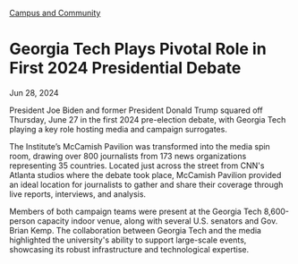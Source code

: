 [Campus and Community](https://www.gatech.edu/news/topic/campus-and-community)

# Georgia Tech Plays Pivotal Role in First 2024 Presidential Debate

Jun 28, 2024


President Joe Biden and former President Donald Trump squared off Thursday, June 27 in the first 2024 pre-election debate, with Georgia Tech playing a key role hosting media and campaign surrogates.

The Institute’s McCamish Pavilion was transformed into the media spin room, drawing over 800 journalists from 173 news organizations representing 35 countries. Located just across the street from CNN's Atlanta studios where the debate took place, McCamish Pavilion provided an ideal location for journalists to gather and share their coverage through live reports, interviews, and analysis.

Members of both campaign teams were present at the Georgia Tech 8,600-person capacity indoor venue, along with several U.S. senators and Gov. Brian Kemp. The collaboration between Georgia Tech and the media highlighted the university's ability to support large-scale events, showcasing its robust infrastructure and technological expertise.